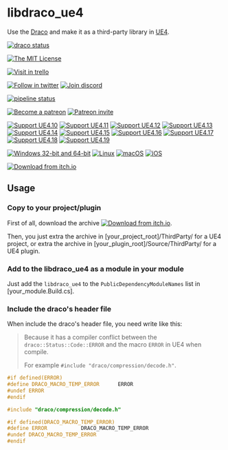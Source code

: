 # libdraco_ue4

Use the [Draco][] and make it as a third-party library in [UE4][].

[![draco status](https://img.shields.io/badge/draco-1%2E2%2E5-green.svg?style=flat)](https://github.com/google/draco)

[![The MIT License](https://img.shields.io/badge/license-MIT-blue.svg?style=flat)](./blob/master/LICENSE.md)

[![Visit in trello](https://img.shields.io/badge/roadmap-trello-blue.svg?style=flat)](https://trello.com/b/1yQyCz0D)

[![Follow in twitter](https://img.shields.io/badge/follow-in%20twitter-blue.svg?style=flat)](https://twitter.com/C4gIo)
[![Join discord](https://img.shields.io/badge/chat-on%20discord-blue.svg?style=flat)](https://discord.gg/tyEjtQB)

[![pipeline status](https://gitlab.com/c4g/draco/libdraco_ue4/badges/master/pipeline.svg)](https://gitlab.com/c4g/draco/libdraco_ue4/commits/master)

[![Become a patreon](https://img.shields.io/badge/donation-become%20a%20patreon-ff69b4.svg?style=flat)](https://www.patreon.com/bePatron?u=7553208)
[![Patreon invite](https://img.shields.io/badge/donation-patreon%20invite-ff69b4.svg?style=flat)](https://patreon.com/invite/zpdxnv)

[![Support UE4.10](https://img.shields.io/badge/support-ue%204%2E10-green.svg?style=flat)](https://www.unrealengine.com/)
[![Support UE4.11](https://img.shields.io/badge/support-ue%204%2E11-green.svg?style=flat)](https://www.unrealengine.com/)
[![Support UE4.12](https://img.shields.io/badge/support-ue%204%2E12-green.svg?style=flat)](https://www.unrealengine.com/)
[![Support UE4.13](https://img.shields.io/badge/support-ue%204%2E13-green.svg?style=flat)](https://www.unrealengine.com/)
[![Support UE4.14](https://img.shields.io/badge/support-ue%204%2E14-green.svg?style=flat)](https://www.unrealengine.com/)
[![Support UE4.15](https://img.shields.io/badge/support-ue%204%2E15-green.svg?style=flat)](https://www.unrealengine.com/)
[![Support UE4.16](https://img.shields.io/badge/support-ue%204%2E16-green.svg?style=flat)](https://www.unrealengine.com/)
[![Support UE4.17](https://img.shields.io/badge/support-ue%204%2E17-green.svg?style=flat)](https://www.unrealengine.com/)
[![Support UE4.18](https://img.shields.io/badge/support-ue%204%2E18-green.svg?style=flat)](https://www.unrealengine.com/)
[![Support UE4.19](https://img.shields.io/badge/support-ue%204%2E19-green.svg?style=flat)](https://www.unrealengine.com/)

[![Windows 32-bit and 64-bit](https://img.shields.io/badge/platform-windows%2032bit%20and%2064bit-green.svg?style=flat)](#)
[![Linux](https://img.shields.io/badge/platform-linux-green.svg?style=flat)](#)
[![macOS](https://img.shields.io/badge/platform-macos-green.svg?style=flat)](#)
[![iOS](https://img.shields.io/badge/platform-ios-green.svg?style=flat)](#)

[![Download from itch.io](https://img.shields.io/badge/download-itch%2Eio-blue.svg?style=flat)](https://c4gio.itch.io/libdraco-ue4)

## Usage

### Copy to your project/plugin

First of all, download the archive [![Download from itch.io](https://img.shields.io/badge/from-itch%2Eio-blue.svg?style=flat)](https://c4gio.itch.io/libdraco-ue4).

Then, you just extra the archive in [your_project_root]/ThirdParty/ for a UE4 project, or extra the archive in [your_plugin_root]/Source/ThirdParty/ for a UE4 plugin.

### Add to the libdraco_ue4 as a module in your module

Just add the `libdraco_ue4` to the `PublicDependencyModuleNames` list in [your_module.Build.cs].

### Include the draco's header file

When include the draco's header file, you need write like this:

> Because it has a compiler conflict between the `draco::Status::Code::ERROR` and the macro `ERROR` in UE4 when compile.
>
> For example `#include "draco/compression/decode.h"`.

```cpp
#if defined(ERROR)
#define DRACO_MACRO_TEMP_ERROR      ERROR
#undef ERROR
#endif

#include "draco/compression/decode.h"

#if defined(DRACO_MACRO_TEMP_ERROR)
#define ERROR           DRACO_MACRO_TEMP_ERROR
#undef DRACO_MACRO_TEMP_ERROR
#endif
```

[Draco]:https://google.github.io/draco/
[UE4]:https://www.unrealengine.com/
[Unreal Engine 4]:https://www.unrealengine.com/
